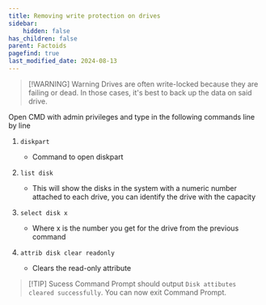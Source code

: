 ```yaml
---
title: Removing write protection on drives
sidebar:
    hidden: false
has_children: false
parent: Factoids
pagefind: true
last_modified_date: 2024-08-13
---
```




> [!WARNING] Warning
> Drives are often write-locked because they are failing or dead. In those cases, it's best to back up the data on said drive.

Open CMD with admin privileges and type in the following commands line by line
1. `diskpart`
    - Command to open diskpart

2. `list disk`
    - This will show the disks in the system with a numeric number attached to each drive, you can identify the drive with the capacity

3. `select disk x`
    - Where x is the number you get for the drive from the previous command

4. `attrib disk clear readonly`
    - Clears the read-only attribute

> [!TIP] Sucess
> Command Prompt should output `Disk attibutes cleared successfully`. You can now exit Command Prompt.

